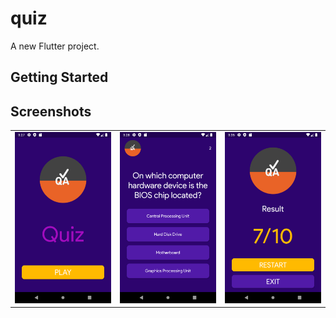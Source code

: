 # quiz

A new Flutter project.

## Getting Started


## Screenshots
<table style={border:"none"}><tr><td><img src="https://github.com/Ahmedhassan50/Quiz-App/blob/master/1.png" /></td><td><img src="https://github.com/Ahmedhassan50/Quiz-App/blob/master/2.png" /></td><td><img src="https://github.com/Ahmedhassan50/Quiz-App/blob/master/3.png" /></td></tr></table>
